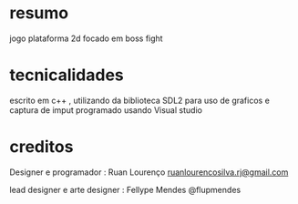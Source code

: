 # resumo

jogo plataforma 2d focado em boss fight

# tecnicalidades

escrito em c++ , utilizando da biblioteca SDL2 para uso de graficos e captura de imput
programado usando Visual studio

# creditos
Designer e programador : Ruan Lourenço ruanlourencosilva.rj@gmail.com

lead designer e arte designer : Fellype Mendes @flupmendes
